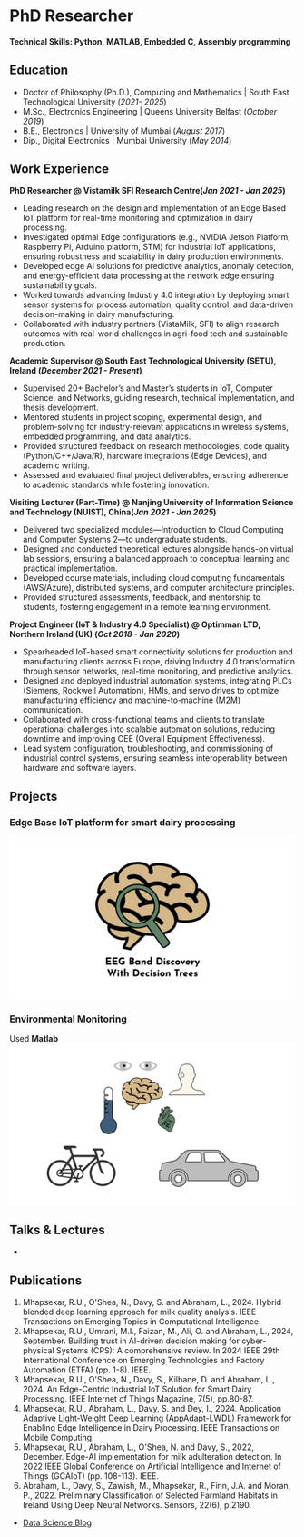 # PhD Researcher

#### Technical Skills: Python, MATLAB, Embedded C, Assembly programming

## Education
- Doctor of Philosophy (Ph.D.), Computing and Mathematics | South East Technological University (_2021- 2025_)								       		
- M.Sc., Electronics Engineering	| Queens University Belfast (_October 2019_)	 			        		
- B.E., Electronics | University of Mumbai (_August 2017_)
- Dip., Digital Electronics | Mumbai University (_May 2014_)
  
## Work Experience
**PhD Researcher @ Vistamilk SFI Research Centre(_Jan 2021 - Jan 2025_)**
- Leading research on the design and implementation of an Edge Based IoT platform for real-time monitoring and optimization in dairy processing.
- Investigated optimal Edge configurations (e.g., NVIDIA Jetson Platform, Raspberry Pi, Arduino platform, STM) for industrial IoT applications, ensuring robustness and scalability in dairy production environments.
- Developed edge AI solutions for predictive analytics, anomaly detection, and energy-efficient data processing at the network edge ensuring sustainability goals.
- Worked towards advancing Industry 4.0 integration by deploying smart sensor systems for process automation, quality control, and data-driven decision-making in dairy manufacturing.
- Collaborated with industry partners (VistaMilk, SFI) to align research outcomes with real-world challenges in agri-food tech and sustainable production.

**Academic Supervisor @ South East Technological University (SETU), Ireland (_December 2021 - Present_)**
- Supervised 20+ Bachelor’s and Master’s students in IoT, Computer Science, and Networks, guiding research, technical implementation, and thesis development.
- Mentored students in project scoping, experimental design, and problem-solving for industry-relevant applications in wireless systems, embedded programming, and data analytics.
- Provided structured feedback on research methodologies, code quality (Python/C++/Java/R), hardware integrations (Edge Devices), and academic writing.
- Assessed and evaluated final project deliverables, ensuring adherence to academic standards while fostering innovation.

**Visiting Lecturer (Part-Time) @ Nanjing University of Information Science and Technology (NUIST), China(_Jan 2021 - Jan 2025_)**
- Delivered two specialized modules—Introduction to Cloud Computing and Computer Systems 2—to undergraduate students.
- Designed and conducted theoretical lectures alongside hands-on virtual lab sessions, ensuring a balanced approach to conceptual learning and practical implementation.
- Developed course materials, including cloud computing fundamentals (AWS/Azure), distributed systems, and computer architecture principles.
- Provided structured assessments, feedback, and mentorship to students, fostering engagement in a remote learning environment.

**Project Engineer (IoT & Industry 4.0 Specialist) @ Optimman LTD, Northern Ireland (UK) (_Oct 2018 - Jan 2020_)**
- Spearheaded IoT-based smart connectivity solutions for production and manufacturing clients across Europe, driving Industry 4.0 transformation through sensor networks, real-time monitoring, and predictive analytics.
- Designed and deployed industrial automation systems, integrating PLCs (Siemens, Rockwell Automation), HMIs, and servo drives to optimize manufacturing efficiency and machine-to-machine (M2M) communication.
- Collaborated with cross-functional teams and clients to translate operational challenges into scalable automation solutions, reducing downtime and improving OEE (Overall Equipment Effectiveness).
- Lead system configuration, troubleshooting, and commissioning of industrial control systems, ensuring seamless interoperability between hardware and software layers.

## Projects
### Edge Base IoT platform for smart dairy processing 




![EEG Band Discovery](/assets/img/eeg_band_discovery.jpeg)

### Environmental Monitoring


Used **Matlab** 
![Bike Study](/assets/img/bike_study.jpeg)

## Talks & Lectures
- 

  



## Publications
1. Mhapsekar, R.U., O'Shea, N., Davy, S. and Abraham, L., 2024. Hybrid blended deep learning approach for milk quality analysis. IEEE Transactions on Emerging Topics in Computational Intelligence.
2. Mhapsekar, R.U., Umrani, M.I., Faizan, M., Ali, O. and Abraham, L., 2024, September. Building trust in AI-driven decision making for cyber-physical Systems (CPS): A comprehensive review. In 2024 IEEE 29th International Conference on Emerging Technologies and Factory Automation (ETFA) (pp. 1-8). IEEE.
3. Mhapsekar, R.U., O'Shea, N., Davy, S., Kilbane, D. and Abraham, L., 2024. An Edge-Centric Industrial IoT Solution for Smart Dairy Processing. IEEE Internet of Things Magazine, 7(5), pp.80-87.
4. Mhapsekar, R.U., Abraham, L., Davy, S. and Dey, I., 2024. Application Adaptive Light-Weight Deep Learning (AppAdapt-LWDL) Framework for Enabling Edge Intelligence in Dairy Processing. IEEE Transactions on Mobile Computing.
5. Mhapsekar, R.U., Abraham, L., O'Shea, N. and Davy, S., 2022, December. Edge-AI implementation for milk adulteration detection. In 2022 IEEE Global Conference on Artificial Intelligence and Internet of Things (GCAIoT) (pp. 108-113). IEEE.
6. Abraham, L., Davy, S., Zawish, M., Mhapsekar, R., Finn, J.A. and Moran, P., 2022. Preliminary Classification of Selected Farmland Habitats in Ireland Using Deep Neural Networks. Sensors, 22(6), p.2190.

- [Data Science Blog](https://medium.com/@shawhin)
